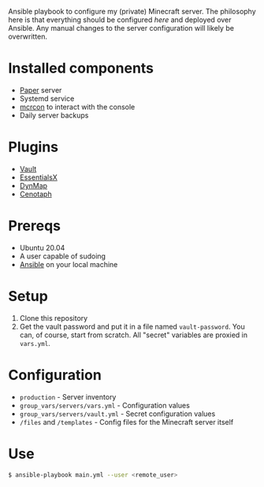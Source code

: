 Ansible playbook to configure my (private) Minecraft server. The philosophy
here is that everything should be configured _here_ and deployed over Ansible.
Any manual changes to the server configuration will likely be overwritten.

Installed components
====================

* [Paper][paper] server
* Systemd service
* [mcrcon][mcrcon] to interact with the console
* Daily server backups

Plugins
=======
* [Vault][vault]
* [EssentialsX][esx]
* [DynMap][dynmap]
* [Cenotaph][cenotaph]

Prereqs
=======
* Ubuntu 20.04
* A user capable of sudoing
* [Ansible][ansible] on your local machine

Setup
=====
1. Clone this repository
2. Get the vault password and put it in a file named `vault-password`. You can,
   of course, start from scratch. All "secret" variables are proxied in
   `vars.yml`.

Configuration
=============
* `production` - Server inventory
* `group_vars/servers/vars.yml` - Configuration values
* `group_vars/servers/vault.yml` - Secret configuration values
* `/files` and `/templates` - Config files for the Minecraft server itself

Use
=====

```bash
$ ansible-playbook main.yml --user <remote_user>
```

[ansible]: https://www.ansible.com/
[cenotaph]: https://www.spigotmc.org/resources/cenotaph.2180/
[esx]: https://www.spigotmc.org/resources/essentialsx.9089/
[dynmap]: https://www.spigotmc.org/resources/dynmap.274/
[mcrcon]: https://github.com/Tiiffi/mcrcon
[paper]: https://papermc.io/
[vault]: https://www.spigotmc.org/resources/vault.34315/
